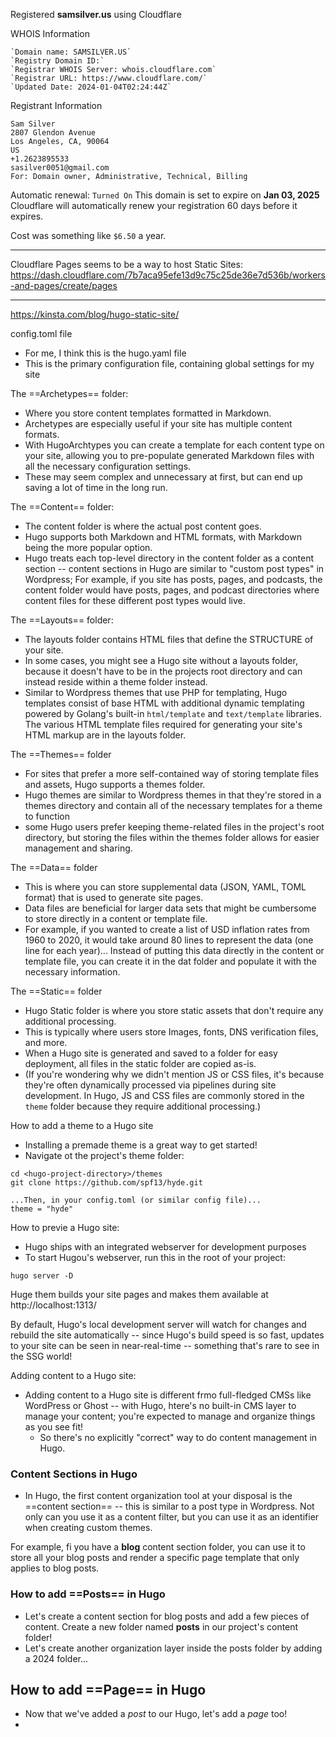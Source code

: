 
Registered **samsilver.us** using Cloudflare 

WHOIS Information
```
`Domain name: SAMSILVER.US`
`Registry Domain ID:`
`Registrar WHOIS Server: whois.cloudflare.com`
`Registrar URL: https://www.cloudflare.com/`
`Updated Date: 2024-01-04T02:24:44Z`
```

Registrant Information
```
Sam Silver
2807 Glendon Avenue
Los Angeles, CA, 90064
US
+1.2623895533
sasilver0051@gmail.com
For: Domain owner, Administrative, Technical, Billing

```

Automatic renewal: `Turned On`
This domain is set to expire on **Jan 03, 2025**
Cloudflare will automatically renew your registration 60 days before it expires.

Cost was something like `$6.50` a year.

----

Cloudflare Pages seems to be a way to host Static Sites: 
https://dash.cloudflare.com/7b7aca95efe13d9c75c25de36e7d536b/workers-and-pages/create/pages

-----
https://kinsta.com/blog/hugo-static-site/

config.toml file
- For me, I think this is the hugo.yaml file
- This is the primary configuration file, containing global settings for my site

The ==Archetypes== folder:
- Where you store content templates formatted in Markdown.
- Archetypes are especially useful if your site has multiple content formats.
- With HugoArchtypes you can create a template for each content type on your site, allowing you to pre-populate generated Markdown files with all the necessary configuration settings.
- These may seem complex and unnecessary at first, but can end up saving a lot of time in the long run.

The ==Content== folder:
- The content folder is where the actual post content goes.
- Hugo supports both Markdown and HTML formats, with Markdown being the more popular option.
- Hugo treats each top-level directory in the content folder as a content section -- content sections in Hugo are similar to "custom post types" in Wordpress; For example, if you site has posts, pages, and podcasts, the content folder would have posts, pages, and podcast directories where content files for these different post types would live.

The ==Layouts== folder:
- The layouts folder contains HTML files that define the STRUCTURE of your site.
- In some cases, you might see a Hugo site without a layouts folder, because it doesn't have to be in the projects root directory and can instead reside within a theme folder instead.
- Similar to Wordpress themes that use PHP for templating, Hugo templates consist of base HTML with additional dynamic templating powered by Golang's built-in `html/template` and `text/template` libraries. The various HTML template files required for generating your site's HTML markup are in the layouts folder.

The ==Themes== folder
- For sites that prefer a more self-contained way of storing template files and assets, Hugo supports a themes folder.
- Hugo themes are similar to Wordpress themes in that they're stored in a themes directory and contain all of the necessary templates for a theme to function 
- some Hugo users prefer keeping theme-related files in the project's root directory, but storing the files within the themes folder allows for easier management and sharing.

The ==Data== folder
- This is where you can store supplemental data (JSON, YAML, TOML format) that is used to generate site pages.
- Data files are beneficial for larger data sets that might be cumbersome to store directly in a content or template file.
- For example, if you wanted to create a list of USD inflation rates from 1960 to 2020, it would take around 80 lines to represent the data (one line for each year)... Instead of putting this data directly in the content or template file, you can create it in the dat folder and populate it with the necessary information.

The ==Static== folder
- Hugo Static folder is where you store static assets that don't require any additional processing.
- This is typically where users store Images, fonts, DNS verification files, and more.
- When a Hugo site is generated and saved to a folder for easy deployment, all files in the static folder are copied as-is.
- (If you're wondering why we didn't mention JS or CSS files, it's because they're often dynamically processed via pipelines during site development. In Hugo, JS and CSS files are commonly stored in the `theme` folder because they require additional processing.)

How to add a theme to a Hugo site
- Installing a premade theme is a great way to get started!
- Navigate ot the project's theme folder:
```
cd <hugo-project-directory>/themes
git clone https://github.com/spf13/hyde.git

...Then, in your config.toml (or similar config file)...
theme = "hyde"
```

How to previe a Hugo site:
- Hugo ships with an integrated webserver for development purposes
- To start Hugou's webserver, run this in the root of your project:

```
hugo server -D
```
Huge them builds your site pages and makes them available at http://localhost:1313/

By default, Hugo's local development server will watch for changes and rebuild the site automatically -- since Hugo's build speed is so fast, updates to your site can be seen in near-real-time -- something that's rare to see in the SSG world!


Adding content to a Hugo site:
- Adding content to a Hugo site is different frmo full-fledged CMSs like WordPress or Ghost -- with Hugo, htere's no built-in CMS layer to manage your content; you're expected to manage and organize things as you see fit!
	- So there's no explicitly "correct" way to do content management in Hugo.

### Content Sections in Hugo
- In Hugo, the first content organization tool at your disposal is the ==content section== -- this is similar to a post type in Wordpress. Not only can you use it as a content filter, but you can use it as an identifier when creating custom themes.

For example, fi you have a **blog** content section folder, you can use it to store all your blog posts and render a specific page template that only applies to blog posts.

### How to add ==Posts== in Hugo
- Let's create a content section for blog posts and add a few pieces of content. Create a new folder named **posts**  in our project's content folder!
- Let's create another organization layer inside the posts folder by adding a 2024 folder...

## How to add ==Page== in Hugo
- Now that we've added a *post* to our Hugo, let's add a *page* too!
- 















